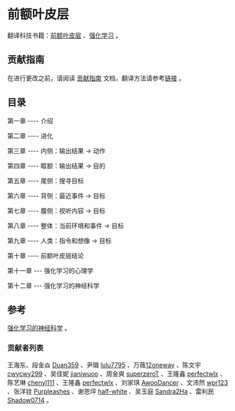 # 前额叶皮层

翻译科技书籍：[前额叶皮层](https://github.com/OpenHUTB/PFC/blob/main/PFC_en.pdf) 、[强化学习](https://github.com/OpenHUTB/PFC/blob/main/RL.pdf) 。

## 贡献指南
在进行更改之前，请阅读 [贡献指南](https://github.com/OpenHUTB/bazaar/blob/master/CONTRIBUTING.md) 文档，翻译方法请参考[链接](https://github.com/OpenHUTB/bazaar/blob/master/translation.md) 。


## 目录

第一章  ---- 介绍 

第二章  ---- 进化

第三章  ---- 内侧：输出结果 -> 动作

第四章  ---- 眶额：输出结果 -> 目的 

第五章  ---- 尾侧：搜寻目标 

第六章  ---- 背侧：最近事件 -> 目标 

第七章  ---- 腹侧：视听内容 -> 目标 

第八章  ---- 整体：当前环境和事件 -> 目标

第九章  ---- 人类：指令和想像 -> 目标

第十章  ---- 前额叶皮层结论

第十一章 --- 强化学习的心理学

第十二章 --- 强化学习的神经科学


## 参考
[强化学习的神经科学](https://www.cnblogs.com/lucifer1997/p/13509615.html) 。


### 贡献者列表
王海东、段金焱 [Duan359](https://github.com/Duan359) 、尹璐 [lulu7795](https://github.com/lulu7795/PFC)  、万薇[12oneway](https://github.com/12oneway/neuro ) 、陈文宇 [cwycwy299](https://github.com/cwycwy299) 、吴佳妮 [jianiwuoo](https://github.com/jianiwuoo)  、周金爽 [superzeroT](https://github.com/superzeroT) 、王隆鑫 [perfectwlx](https://github.com/perfectwlx) 、陈艺琳 [chenyl111](https://github.com/chenyl111) 、王隆鑫 [perfectwlx](https://github.com/perfectwlx) 、刘家琪 [AwooDancer](https://github.com/AwooDancer) 、文沛然 [wpr123](https://github.com/wpr123) 、张洋铨 [Purpleashes](https://github.com/Purpleashes) 、谢恩坪 [half-white](https://github.com/half-white) 、吴玉庭 [Sandra2Ha](https://github.com/Sandra2Ha) 、雷利民 [Shadow0714](https://github.com/Shadow0714) 。
